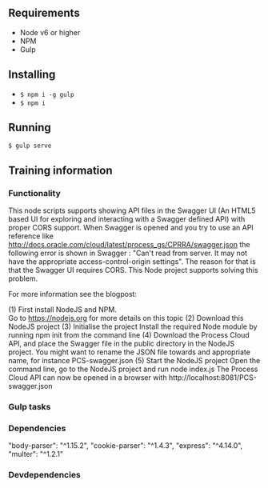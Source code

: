 ## Requirements
- Node v6 or higher
- NPM
- Gulp

## Installing
- `$ npm i -g gulp`
- `$ npm i`

## Running
`$ gulp serve`

## Training information

### Functionality
This node scripts supports showing API files in the Swagger UI (An HTML5 based UI for exploring and interacting with a Swagger defined API) with proper CORS support.
When Swagger is opened and you try to use an API reference like http://docs.oracle.com/cloud/latest/process_gs/CPRRA/swagger.json
the following error is shown in Swagger : "Can't read from server. It may not have the appropriate access-control-origin settings".
The reason for that is that the Swagger UI requires CORS.
This Node project supports solving this problem.

For more information see the blogpost:

(1) First install NodeJS and NPM.  
Go to https://nodejs.org for more details on this topic
(2) Download this NodeJS project
(3) Initialise the project
Install the required Node module by running npm init from the command line
(4) Download the Process Cloud API, and place the Swagger file in the public directory in the NodeJS project. You might want to rename the JSON file towards and appropriate name, for instance PCS-swagger.json
(5) Start the NodeJS project
Open the command line, go to the NodeJS project and run node index.js
The Process Cloud API can now be opened in a browser with http://localhost:8081/PCS-swagger.json

### Gulp tasks

### Dependencies
"body-parser": "^1.15.2",
"cookie-parser": "^1.4.3",
"express": "^4.14.0",
"multer": "^1.2.1"

### Devdependencies
